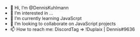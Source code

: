 - 👋 Hi, I’m @DennisKuhlmann
- 👀 I’m interested in ...
- 🌱 I’m currently learning JavaScrpt
- 💞️ I’m looking to collaborate on JavaScript projects
- 📫 How to reach me: DiscordTag => !Duplaix | Dennis#9636

<!---
DennisKuhlmann/DennisKuhlmann is a ✨ special ✨ repository because its `README.md` (this file) appears on your GitHub profile.
You can click the Preview link to take a look at your changes.
--->
